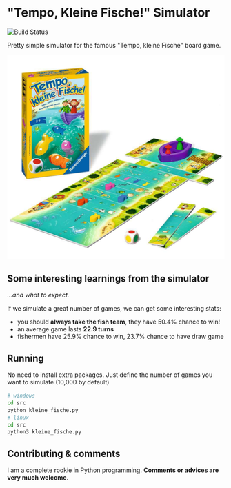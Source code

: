# "Tempo, Kleine Fische!" Simulator  

![Build Status](https://travis-ci.com/VinceCabs/kleine-fische-simulator.svg?branch=master "Build status")

Pretty simple simulator for the famous "Tempo, kleine Fische" board game.

![Kleine Fische](./docs/img/kleine-fische-2.jpg "Tempo, klein Fische!")

## Some interesting learnings from the simulator

*...and what to expect.*

If we simulate a great number of games, we can get some interesting stats:

* you should **always take the fish team**, they have 50.4% chance to win!
* an average game lasts **22.9 turns**
* fishermen have 25.9% chance to win,  23.7% chance to have draw game

## Running

No need to install extra packages. Just define the number of games you want to simulate (10,000 by default)

```sh
# windows
cd src
python kleine_fische.py
# linux
cd src
python3 kleine_fische.py
```

## Contributing & comments

I am a complete rookie in Python programming. **Comments or advices are very much welcome**.
